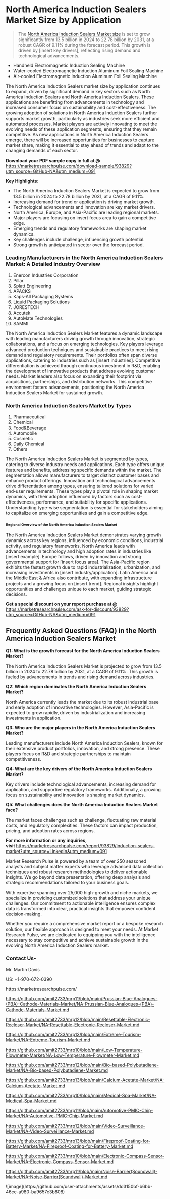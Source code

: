 <h1>North America Induction Sealers Market&nbsp;Size by Application</h1><blockquote><p>The <a href="https://marketresearchpulse.com/download-sample/93829?utm_source=GitHub-NA&amp;utm_medium=091">North America Induction Sealers Market size</a> is set to grow significantly from 13.5 billion in 2024 to 22.78 billion by 2031, at a robust CAGR of 9.11% during the forecast period. This growth is driven by [insert key drivers], reflecting rising demand and technological advancements.</p></blockquote><ul><li>Handheld Electromagnetic Induction Sealing Machine<li> Water-cooled Electromagnetic Induction Aluminum Foil Sealing Machine<li> Air-cooled Electromagnetic Induction Aluminum Foil Sealing Machine</li></ul><p>The North America Induction Sealers market size by application continues to expand, driven by significant demand in key sectors such as North America Induction Sealers and North America Induction Sealers. These applications are benefitting from advancements in technology and increased consumer focus on sustainability and cost-effectiveness. The growing adoption of solutions in North America Induction Sealers further supports market growth, particularly as industries seek more efficient and automated processes. Market players are actively innovating to meet the evolving needs of these application segments, ensuring that they remain competitive. As new applications in North America Induction Sealers emerge, there will be increased opportunities for businesses to capture market share, making it essential to stay ahead of trends and adapt to the changing demands of each sector.</p><p><strong>Download your PDF sample copy in full at @ </strong><a href="https://marketresearchpulse.com/download-sample/93829?utm_source=GitHub-NA&amp;utm_medium=091">https://marketresearchpulse.com/download-sample/93829?utm_source=GitHub-NA&amp;utm_medium=091</a></p><p><strong>Key Highlights: </strong></p><ul><li>The North America Induction Sealers Market is expected to grow from 13.5 billion in 2024 to 22.78 billion by 2031, at a CAGR of 9.11%.</li><li>Increasing demand for trend or application is driving market growth.</li><li>Technological advancements and innovation are key market drivers.</li><li>North America, Europe, and Asia-Pacific are leading regional markets.</li><li>Major players are focusing on insert focus area to gain a competitive edge.</li><li>Emerging trends and regulatory frameworks are shaping market dynamics.</li><li>Key challenges include challenge, influencing growth potential.</li><li>Strong growth is anticipated in sector over the forecast period.</li></ul><h3>Leading Manufacturers in the North America Induction Sealers Market: A Detailed Industry Overview</h3><ol><li>Enercon Industries Corporation</li><li>Pillar</li><li>Splatt Engineering</li><li>APACKS</li><li>Kaps-All Packaging Systems</li><li>Liquid Packaging Solutions</li><li>JORESTECH</li><li>Accutek</li><li>AutoMate Technologies</li><li>SAMMI</li></ol><div class="flex max-w-full flex-col flex-grow"><div class="min-h-8 text-message flex w-full flex-col items-end gap-2 whitespace-normal break-words [.text-message+&amp;]:mt-5" dir="auto" data-message-author-role="assistant" data-message-id="fd8432e4-4910-450d-b182-61b7bfb0a01f" data-message-model-slug="gpt-4o"><div class="flex w-full flex-col gap-1 empty:hidden first:pt-[3px]"><div class="markdown prose w-full break-words dark:prose-invert light"><p>The North America Induction Sealers Market features a dynamic landscape with leading manufacturers driving growth through innovation, strategic collaborations, and a focus on emerging technologies. Key players leverage advanced production techniques and sustainable practices to meet rising demand and regulatory requirements. Their portfolios often span diverse applications, catering to industries such as [insert industries]. Competitive differentiation is achieved through continuous investment in R&amp;D, enabling the development of innovative products that address evolving customer needs. Market leaders also focus on expanding their footprint via acquisitions, partnerships, and distribution networks. This competitive environment fosters advancements, positioning the North America Induction Sealers Market for sustained growth.</p></div></div></div></div><h3>North America Induction Sealers Market by Types</h3><ol><li>Pharmaceutical<li> Chemical<li> Food&Beverage<li> Automobile<li> Cosmetic<li> Daily Chemical<li> Others</li></ol><div class="flex max-w-full flex-col flex-grow"><div class="min-h-8 text-message flex w-full flex-col items-end gap-2 whitespace-normal break-words [.text-message+&amp;]:mt-5" dir="auto" data-message-author-role="assistant" data-message-id="084470be-0bb7-4664-bddf-5156b4f41249" data-message-model-slug="gpt-4o-mini"><div class="flex w-full flex-col gap-1 empty:hidden first:pt-[3px]"><div class="markdown prose w-full break-words dark:prose-invert light"><p>The North America Induction Sealers Market is segmented by types, catering to diverse industry needs and applications. Each type offers unique features and benefits, addressing specific demands within the market. The segmentation allows manufacturers to target distinct customer bases and enhance product offerings. Innovation and technological advancements drive differentiation among types, ensuring tailored solutions for varied end-user requirements. These types play a pivotal role in shaping market dynamics, with their adoption influenced by factors such as cost-effectiveness, performance, and suitability for specific applications. Understanding type-wise segmentation is essential for stakeholders aiming to capitalize on emerging opportunities and gain a competitive edge.</p></div></div></div></div><h3><span style="font-size: 11px;">Regional Overview of the North America Induction Sealers Market</span></h3><div class="flex max-w-full flex-col flex-grow"><div class="min-h-8 text-message flex w-full flex-col items-end gap-2 whitespace-normal break-words [.text-message+&amp;]:mt-5" dir="auto" data-message-author-role="assistant" data-message-id="e9038762-ce64-4e30-91c9-9bd413514231" data-message-model-slug="gpt-4o-mini"><div class="flex w-full flex-col gap-1 empty:hidden first:pt-[3px]"><div class="markdown prose w-full break-words dark:prose-invert light"><p>The North America Induction Sealers Market demonstrates varying growth dynamics across key regions, influenced by economic conditions, industrial activity, and regulatory frameworks. North America leads with advancements in technology and high adoption rates in industries like [insert example]. Europe follows, driven by innovation and strong governmental support for [insert focus area]. The Asia-Pacific region exhibits the fastest growth due to rapid industrialization, urbanization, and increasing investments in [insert industry/application]. Latin America and the Middle East &amp; Africa also contribute, with expanding infrastructure projects and a growing focus on [insert trend]. Regional insights highlight opportunities and challenges unique to each market, guiding strategic decisions.</p></div></div></div></div><p><strong>Get a special discount on your report purchase at @ </strong><a href="https://marketresearchpulse.com/ask-for-discount/93829?utm_source=GitHub-NA&amp;utm_medium=091">https://marketresearchpulse.com/ask-for-discount/93829?utm_source=GitHub-NA&amp;utm_medium=091</a></p><h2>Frequently Asked Questions (FAQ) in the North America Induction Sealers Market</h2><p><strong>Q1: What is the growth forecast for the North America Induction Sealers Market?</strong></p><p>The North America Induction Sealers Market is projected to grow from 13.5 billion in 2024 to 22.78 billion by 2031, at a CAGR of 9.11%. This growth is fueled by advancements in trends and rising demand across industries.</p><p><strong>Q2: Which region dominates the North America Induction Sealers Market?</strong></p><p>North America currently leads the market due to its robust industrial base and early adoption of innovative technologies. However, Asia-Pacific is expected to grow rapidly, driven by industrialization and increasing investments in application.</p><p><strong>Q3: Who are the major players in the North America Induction Sealers Market?</strong></p><p>Leading manufacturers include North America Induction Sealers, known for their extensive product portfolios, innovation, and strong presence. These players focus on R&amp;D and strategic partnerships to maintain competitiveness.</p><p><strong>Q4: What are the key drivers of the North America Induction Sealers Market?</strong></p><p>Key drivers include technological advancements, increasing demand for application, and supportive regulatory frameworks. Additionally, a growing focus on sustainability and innovation is shaping market dynamics.</p><p><strong>Q5: What challenges does the North America Induction Sealers Market face?</strong></p><p>The market faces challenges such as challenge, fluctuating raw material costs, and regulatory complexities. These factors can impact production, pricing, and adoption rates across regions.</p><p><strong>For more information or any inquiries, visit&nbsp;</strong><a href="https://marketresearchpulse.com/report/93829/induction-sealers-market?utm_source=Linkedin&utm_medium=091">https://marketresearchpulse.com/report/93829/induction-sealers-market?utm_source=Linkedin&utm_medium=091</a></p><p>Market Research Pulse is powered by a team of over 250 seasoned analysts and subject matter experts who leverage advanced data collection techniques and robust research methodologies to deliver actionable insights. We go beyond data presentation, offering deep analysis and strategic recommendations tailored to your business goals.</p><p>With expertise spanning over 25,000 high-growth and niche markets, we specialize in providing customized solutions that address your unique challenges. Our commitment to actionable intelligence ensures complex data is transformed into clear, practical insights that empower confident decision-making.</p><p>Whether you require a comprehensive market report or a bespoke research solution, our flexible approach is designed to meet your needs. At Market Research Pulse, we are dedicated to equipping you with the intelligence necessary to stay competitive and achieve sustainable growth in the evolving North America Induction Sealers market.</p><h3><strong>Contact Us-</strong></h3><p>Mr. Martin Davis</p><p>US: +1-970-672-0390</p><p>https://marketresearchpulse.com/</p><p><a href="https://github.com/amit2733/mrp11/blob/main/Prussian-Blue-Analogues-(PBA)-Cathode-Materials-Market/NA-Prussian-Blue-Analogues-(PBA)-Cathode-Materials-Market.md">https://github.com/amit2733/mrp11/blob/main/Prussian-Blue-Analogues-(PBA)-Cathode-Materials-Market/NA-Prussian-Blue-Analogues-(PBA)-Cathode-Materials-Market.md</a></p><p><a href="https://github.com/amit2733/mrp12/blob/main/Resettable-Electronic-Recloser-Market/NA-Resettable-Electronic-Recloser-Market.md">https://github.com/amit2733/mrp12/blob/main/Resettable-Electronic-Recloser-Market/NA-Resettable-Electronic-Recloser-Market.md</a></p><p><a href="https://github.com/amit2733/mrp13/blob/main/Extreme-Tourism-Market/NA-Extreme-Tourism-Market.md">https://github.com/amit2733/mrp13/blob/main/Extreme-Tourism-Market/NA-Extreme-Tourism-Market.md</a></p><p><a href="https://github.com/amit2733/mrp10/blob/main/Low-Temperature-Flowmeter-Market/NA-Low-Temperature-Flowmeter-Market.md">https://github.com/amit2733/mrp10/blob/main/Low-Temperature-Flowmeter-Market/NA-Low-Temperature-Flowmeter-Market.md</a></p><p><a href="https://github.com/amit2733/mrp12/blob/main/Bio-based-Polybutadiene-Market/NA-Bio-based-Polybutadiene-Market.md">https://github.com/amit2733/mrp12/blob/main/Bio-based-Polybutadiene-Market/NA-Bio-based-Polybutadiene-Market.md</a></p><p><a href="https://github.com/amit2733/mrp13/blob/main/Calcium-Acetate-Market/NA-Calcium-Acetate-Market.md">https://github.com/amit2733/mrp13/blob/main/Calcium-Acetate-Market/NA-Calcium-Acetate-Market.md</a></p><p><a href="https://github.com/amit2733/mrp10/blob/main/Medical-Spa-Market/NA-Medical-Spa-Market.md">https://github.com/amit2733/mrp10/blob/main/Medical-Spa-Market/NA-Medical-Spa-Market.md</a></p><p><a href="https://github.com/amit2733/mrp11/blob/main/Automotive-PMIC-Chip-Market/NA-Automotive-PMIC-Chip-Market.md">https://github.com/amit2733/mrp11/blob/main/Automotive-PMIC-Chip-Market/NA-Automotive-PMIC-Chip-Market.md</a></p><p><a href="https://github.com/amit2733/mrp12/blob/main/Video-Surveillance-Market/NA-Video-Surveillance-Market.md">https://github.com/amit2733/mrp12/blob/main/Video-Surveillance-Market/NA-Video-Surveillance-Market.md</a></p><p><a href="https://github.com/amit2733/mrp13/blob/main/Fireproof-Coating-for-Battery-Market/NA-Fireproof-Coating-for-Battery-Market.md">https://github.com/amit2733/mrp13/blob/main/Fireproof-Coating-for-Battery-Market/NA-Fireproof-Coating-for-Battery-Market.md</a></p><p><a href="https://github.com/amit2733/mrp10/blob/main/Electronic-Compass-Sensor-Market/NA-Electronic-Compass-Sensor-Market.md">https://github.com/amit2733/mrp10/blob/main/Electronic-Compass-Sensor-Market/NA-Electronic-Compass-Sensor-Market.md</a></p><p><a href="https://github.com/amit2733/mrp11/blob/main/Noise-Barrier(Soundwall)-Market/NA-Noise-Barrier(Soundwall)-Market.md">https://github.com/amit2733/mrp11/blob/main/Noise-Barrier(Soundwall)-Market/NA-Noise-Barrier(Soundwall)-Market.md</a></p>
![image](https://github.com/user-attachments/assets/dd3150bf-b6bb-46ce-a980-ba9657c3b808)
